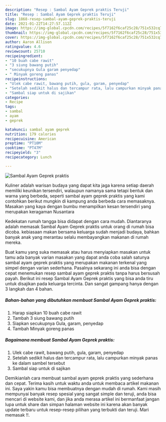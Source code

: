 ```yaml
---
description: "Resep : Sambal Ayam Geprek praktis Teruji"
title: "Resep : Sambal Ayam Geprek praktis Teruji"
slug: 1868-resep-sambal-ayam-geprek-praktis-teruji
date: 2021-01-22T14:27:57.112Z
image: https://img-global.cpcdn.com/recipes/5f7162f6caf25c28/751x532cq70/sambal-ayam-geprek-praktis-foto-resep-utama.jpg
thumbnail: https://img-global.cpcdn.com/recipes/5f7162f6caf25c28/751x532cq70/sambal-ayam-geprek-praktis-foto-resep-utama.jpg
cover: https://img-global.cpcdn.com/recipes/5f7162f6caf25c28/751x532cq70/sambal-ayam-geprek-praktis-foto-resep-utama.jpg
author: Aaron Allison
ratingvalue: 4.6
reviewcount: 25710
recipeingredient:
- "10 buah cabe rawit"
- "3 siung bawang putih"
- "secukupnya Gula garam penyedap"
- " Minyak goreng panas"
recipeinstructions:
- "Ulek cabe rawit, bawang putih, gula, garam, penyedap"
- "Setelah sedikit halus dan tercampur rata, lalu campurkan minyak panas ke dalam sambel tersebut"
- "Sambal siap untuk di sajikan"
categories:
- Recipe
tags:
- sambal
- ayam
- geprek

katakunci: sambal ayam geprek 
nutrition: 179 calories
recipecuisine: American
preptime: "PT10M"
cooktime: "PT47M"
recipeyield: "3"
recipecategory: Lunch

---
```



![Sambal Ayam Geprek praktis](https://img-global.cpcdn.com/recipes/5f7162f6caf25c28/751x532cq70/sambal-ayam-geprek-praktis-foto-resep-utama.jpg)

Kuliner adalah warisan budaya yang dapat kita jaga karena setiap daerah memiliki keunikan tersendiri, walaupun namanya sama tetapi bentuk dan warna yang berbeda, seperti sambal ayam geprek praktis yang kami contohkan berikut mungkin di kampung anda berbeda cara memasaknya. Masakan yang kaya dengan bumbu menampilkan kesan tersendiri yang merupakan keragaman Nusantara

Kedekatan rumah tangga bisa didapat dengan cara mudah. Diantaranya adalah memasak Sambal Ayam Geprek praktis untuk orang di rumah bisa dicoba. kebiasaan makan bersama keluarga sudah menjadi budaya, bahkan banyak anak yang merantau selalu membayangkan makanan di rumah mereka.



Buat kamu yang suka memasak atau harus menyiapkan masakan untuk tamu ada banyak varian masakan yang dapat anda coba salah satunya sambal ayam geprek praktis yang merupakan makanan terkenal yang simpel dengan varian sederhana. Pasalnya sekarang ini anda bisa dengan cepat menemukan resep sambal ayam geprek praktis tanpa harus bersusah payah.
Berikut ini resep Sambal Ayam Geprek praktis yang bisa anda tiru untuk disajikan pada keluarga tercinta. Dan sangat gampang hanya dengan 3 langkah dan 4 bahan.


<!--inarticleads1-->

##### Bahan-bahan yang dibutuhkan membuat Sambal Ayam Geprek praktis:

1. Harap siapkan 10 buah cabe rawit
1. Tambah 3 siung bawang putih
1. Siapkan secukupnya Gula, garam, penyedap
1. Tambah  Minyak goreng panas




<!--inarticleads2-->

##### Bagaimana membuat  Sambal Ayam Geprek praktis:

1. Ulek cabe rawit, bawang putih, gula, garam, penyedap
1. Setelah sedikit halus dan tercampur rata, lalu campurkan minyak panas ke dalam sambel tersebut
1. Sambal siap untuk di sajikan




Demikianlah cara membuat sambal ayam geprek praktis yang sederhana dan cepat. Terima kasih untuk waktu anda untuk membaca artikel makanan ini. Saya yakin kamu bisa membuatnya dengan mudah di rumah. Kami masih mempunyai banyak resep spesial yang sangat simple dan teruji, anda bisa mencari di website kami, dan jika anda merasa artikel ini bermanfaat jangan lupa untuk share dan simpan halaman website ini karena akan banyak update terbaru untuk resep-resep pilihan yang terbukti dan teruji. Mari memasak !!. 
